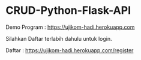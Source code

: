 # CRUD-Python-Flask-API


Demo Program : https://ujikom-hadi.herokuapp.com

Silahkan Daftar terlabih dahulu untuk login.

Daftar : https://ujikom-hadi.herokuapp.com/register
